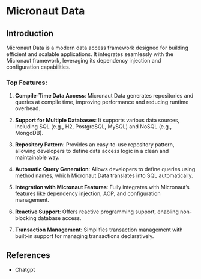 # Micronaut Data

## Introduction
Micronaut Data is a modern data access framework designed for building efficient and scalable applications. It integrates seamlessly with the Micronaut framework, leveraging its dependency injection and configuration capabilities.

### Top Features:

1. **Compile-Time Data Access**: Micronaut Data generates repositories and queries at compile time, improving performance and reducing runtime overhead.

2. **Support for Multiple Databases**: It supports various data sources, including SQL (e.g., H2, PostgreSQL, MySQL) and NoSQL (e.g., MongoDB).

3. **Repository Pattern**: Provides an easy-to-use repository pattern, allowing developers to define data access logic in a clean and maintainable way.

4. **Automatic Query Generation**: Allows developers to define queries using method names, which Micronaut Data translates into SQL automatically.

5. **Integration with Micronaut Features**: Fully integrates with Micronaut’s features like dependency injection, AOP, and configuration management.

6. **Reactive Support**: Offers reactive programming support, enabling non-blocking database access.

7. **Transaction Management**: Simplifies transaction management with built-in support for managing transactions declaratively.

## References

* Chatgpt